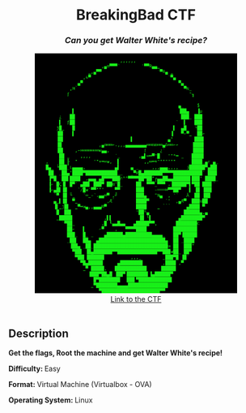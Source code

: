 <div align="center">
<h1>BreakingBad CTF</h1>
<h3><i>Can you get Walter White's recipe?</i></h3>
<img src="1.png" width="400px">
  <br>
<a href="https://drive.google.com/file/d/1sV8dcL1Gth5fb0WNYUbqSIFtssVeLPVT/view?usp=sharing">Link to the CTF</a>
</div>

</br>
<h2>Description</h2>
<p><b>Get the flags, Root the machine and get Walter White's recipe!</b></p>
<p><b>Difficulty: </b> Easy</p>
<p><b>Format: </b>Virtual Machine (Virtualbox - OVA)</p>
<p><b>Operating System: </b>Linux</p>





